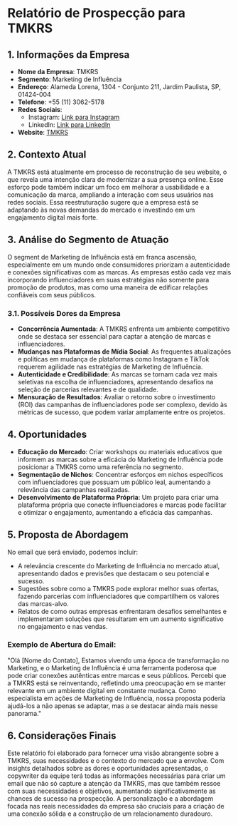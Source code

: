 # Relatório de Prospecção para TMKRS

## 1. Informações da Empresa
- **Nome da Empresa**: TMKRS
- **Segmento**: Marketing de Influência
- **Endereço**: Alameda Lorena, 1304 - Conjunto 211, Jardim Paulista, SP, 01424-004
- **Telefone**: +55 (11) 3062-5178
- **Redes Sociais**: 
  - Instagram: [Link para Instagram](https://www.instagram.com)
  - LinkedIn: [Link para LinkedIn](https://www.linkedin.com)
- **Website**: [TMKRS](http://www.tmkrs.co)

## 2. Contexto Atual
A TMKRS está atualmente em processo de reconstrução de seu website, o que revela uma intenção clara de modernizar a sua presença online. Esse esforço pode também indicar um foco em melhorar a usabilidade e a comunicação da marca, ampliando a interação com seus usuários nas redes sociais. Essa reestruturação sugere que a empresa está se adaptando às novas demandas do mercado e investindo em um engajamento digital mais forte.

## 3. Análise do Segmento de Atuação
O segment de Marketing de Influência está em franca ascensão, especialmente em um mundo onde consumidores priorizam a autenticidade e conexões significativas com as marcas. As empresas estão cada vez mais incorporando influenciadores em suas estratégias não somente para promoção de produtos, mas como uma maneira de edificar relações confiáveis com seus públicos.

### 3.1. Possíveis Dores da Empresa
- **Concorrência Aumentada**: A TMKRS enfrenta um ambiente competitivo onde se destaca ser essencial para captar a atenção de marcas e influenciadores.
- **Mudanças nas Plataformas de Mídia Social**: As frequentes atualizações e políticas em mudança de plataformas como Instagram e TikTok requerem agilidade nas estratégias de Marketing de Influência.
- **Autenticidade e Credibilidade**: As marcas se tornam cada vez mais seletivas na escolha de influenciadores, apresentando desafios na seleção de parcerias relevantes e de qualidade.
- **Mensuração de Resultados**: Avaliar o retorno sobre o investimento (ROI) das campanhas de influenciadores pode ser complexo, devido às métricas de sucesso, que podem variar amplamente entre os projetos.

## 4. Oportunidades
- **Educação do Mercado**: Criar workshops ou materiais educativos que informem as marcas sobre a eficácia do Marketing de Influência pode posicionar a TMKRS como uma referência no segmento.
- **Segmentação de Nichos**: Concentrar esforços em nichos específicos com influenciadores que possuam um público leal, aumentando a relevância das campanhas realizadas.
- **Desenvolvimento de Plataforma Própria**: Um projeto para criar uma plataforma própria que conecte influenciadores e marcas pode facilitar e otimizar o engajamento, aumentando a eficácia das campanhas.

## 5. Proposta de Abordagem
No email que será enviado, podemos incluir:
- A relevância crescente do Marketing de Influência no mercado atual, apresentando dados e previsões que destacam o seu potencial e sucesso.
- Sugestões sobre como a TMKRS pode explorar melhor suas ofertas, fazendo parcerias com influenciadores que compartilhem os valores das marcas-alvo.
- Relatos de como outras empresas enfrentaram desafios semelhantes e implementaram soluções que resultaram em um aumento significativo no engajamento e nas vendas.

### Exemplo de Abertura do Email:
"Olá [Nome do Contato],
Estamos vivendo uma época de transformação no Marketing, e o Marketing de Influência é uma ferramenta poderosa que pode criar conexões autênticas entre marcas e seus públicos. Percebi que a TMKRS está se reinventando, refletindo uma preocupação em se manter relevante em um ambiente digital em constante mudança. Como especialista em ações de Marketing de Influência, nossa proposta poderia ajudá-los a não apenas se adaptar, mas a se destacar ainda mais nesse panorama."

## 6. Considerações Finais
Este relatório foi elaborado para fornecer uma visão abrangente sobre a TMKRS, suas necessidades e o contexto do mercado que a envolve. Com insights detalhados sobre as dores e oportunidades apresentadas, o copywriter da equipe terá todas as informações necessárias para criar um email que não só capture a atenção da TMKRS, mas que também ressoe com suas necessidades e objetivos, aumentando significativamente as chances de sucesso na prospecção. A personalização e a abordagem focada nas reais necessidades da empresa são cruciais para a criação de uma conexão sólida e a construção de um relacionamento duradouro.